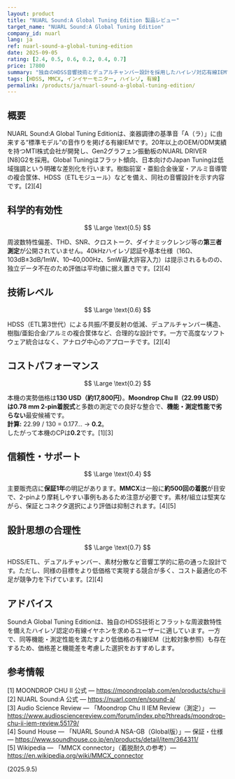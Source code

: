 ```yaml
---
layout: product
title: "NUARL Sound:A Global Tuning Edition 製品レビュー"
target_name: "NUARL Sound:A Global Tuning Edition"
company_id: nuarl
lang: ja
ref: nuarl-sound-a-global-tuning-edition
date: 2025-09-05
rating: [2.4, 0.5, 0.6, 0.2, 0.4, 0.7]
price: 17800
summary: "独自のHDSS音響技術とデュアルチャンバー設計を採用したハイレゾ対応有線IEMですが、同等性能の低価格代替品と比較して大幅に割高です。"
tags: [HDSS, MMCX, インイヤーモニター, ハイレゾ, 有線]
permalink: /products/ja/nuarl-sound-a-global-tuning-edition/
---
```

## 概要

NUARL Sound:A Global Tuning Editionは、楽器調律の基準音「A（ラ）」に由来する“標準モデル”の音作りを掲げる有線IEMです。20年以上のOEM/ODM実績を持つMTI株式会社が開発し、Gen2グラフェン振動板のNUARL DRIVER [N8]G2を採用。Global Tuningはフラット傾向、日本向けのJapan Tuningは低域強調という明確な差別化を行います。樹脂前室・亜鉛合金後室・アルミ音導管の複合筐体、HDSS（ETLモジュール）などを備え、同社の音響設計を示す内容です。[2][4]

## 科学的有効性

$$ \Large \text{0.5} $$

周波数特性偏差、THD、SNR、クロストーク、ダイナミックレンジ等の**第三者測定**が公開されていません。40kHzハイレゾ認証や基本仕様（16Ω、103dB±3dB/1mW、10–40,000Hz、5mW最大許容入力）は提示されるものの、独立データ不在のため評価は平均値に据え置きです。[2][4]

## 技術レベル

$$ \Large \text{0.6} $$

HDSS（ETL第3世代）による共振/不要反射の低減、デュアルチャンバー構造、樹脂/亜鉛合金/アルミの複合筐体など、合理的な設計です。一方で高度なソフトウェア統合はなく、アナログ中心のアプローチです。[2][4]

## コストパフォーマンス

$$ \Large \text{0.2} $$

本機の実勢価格は**130 USD（約17,800円）**。**Moondrop Chu II（22.99 USD）**は**0.78 mm 2-pin着脱式**と多数の測定での良好な整合で、**機能・測定性能で劣らない**最安候補です。  
**計算:** 22.99 / 130 = 0.177… → **0.2**。  
したがって本機のCPは**0.2**です。[1][3]

## 信頼性・サポート

$$ \Large \text{0.4} $$

主要販売店に**保証1年**の明記があります。**MMCX**は一般に**約500回の着脱**が目安で、2-pinより摩耗しやすい事例もあるため注意が必要です。素材/組立は堅実ながら、保証とコネクタ選択により評価は抑制されます。[4][5]

## 設計思想の合理性

$$ \Large \text{0.7} $$

HDSS/ETL、デュアルチャンバー、素材分散など音響工学的に筋の通った設計です。ただし、同様の目標をより低価格で実現する競合が多く、コスト最適化の不足が競争力を下げています。[2][4]

## アドバイス

Sound:A Global Tuning Editionは、独自のHDSS技術とフラットな周波数特性を備えたハイレゾ認定の有線イヤホンを求めるユーザーに適しています。一方で、同等機能・測定性能を満たすより低価格の有線IEM（比較対象参照）も存在するため、価格差と機能差を考慮した選択をおすすめします。

## 参考情報

[1] MOONDROP CHU II 公式 — https://moondroplab.com/en/products/chu-ii  
[2] NUARL Sound:A 公式 — https://nuarl.com/en/sound-a/  
[3] Audio Science Review — 「Moondrop Chu II IEM Review（測定）」 — https://www.audiosciencereview.com/forum/index.php?threads/moondrop-chu-ii-iem-review.55179/  
[4] Sound House — 「NUARL Sound:A NSA-GB（Global版）」— 保証・仕様 — https://www.soundhouse.co.jp/en/products/detail/item/364311/  
[5] Wikipedia — 「MMCX connector」（着脱耐久の参考）— https://en.wikipedia.org/wiki/MMCX_connector


(2025.9.5)